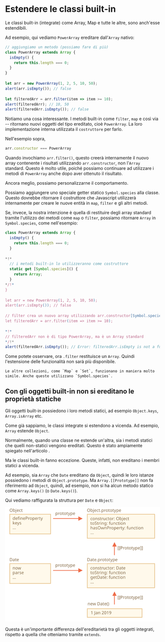
# Estendere le classi built-in

Le classi built-in (integrate) come Array, Map e tutte le altre, sono anch'esse estendibili.

Ad esempio, qui vediamo `PowerArray` ereditare dall'`Array` nativo:

```js run
// aggiungiamo un metodo (possiamo fare di più)
class PowerArray extends Array {
  isEmpty() {
    return this.length === 0;
  }
}

let arr = new PowerArray(1, 2, 5, 10, 50);
alert(arr.isEmpty()); // false

let filteredArr = arr.filter(item => item >= 10);
alert(filteredArr); // 10, 50
alert(filteredArr.isEmpty()); // false
```

Notiamo una cosa interessante. I metodi built-in come `filter`, `map` e così via -- ritornano nuovi oggetti del tipo ereditato, cioè `PowerArray`. La loro implementazione interna utilizzata il `costruttore` per farlo.

Nell'esempio sopra,
```js
arr.constructor === PowerArray
```

Quando invochiamo `arr.filter()`, questo creerà internamente il nuovo array contenente i risultati utilizzando `arr.constructor`, non l'`Array` standard. Questo è molto utile, poiché possiamo continuare ad utilizzare i metodi di `PowerArray` anche dopo aver ottenuto il risultato.

Ancora meglio, possiamo personalizzarne il comportamento.

Possiamo aggiungere uno speciale getter statico `Symbol.species` alla classe. Questo dovrebbe ritornare il costruttore che Javascript utilizzerà internamente per creare le nuove entità in  `map`, `filter` e gli altri metodi.

Se, invece, la nostra intenzione è quella di restituire degli array standard tramite l'utilizzo dei metodi come `map` o `filter`, possiamo ritornare `Array` in `Symbol.species`, come nell'esempio:

```js run
class PowerArray extends Array {
  isEmpty() {
    return this.length === 0;
  }

*!*
  // i metodi built-in lo utilizzeranno come costruttore
  static get [Symbol.species]() {
    return Array;
  }
*/!*
}

let arr = new PowerArray(1, 2, 5, 10, 50);
alert(arr.isEmpty()); // false

// filter crea un nuovo array utilizzando arr.constructor[Symbol.species] come costruttore
let filteredArr = arr.filter(item => item >= 10);

*!*
// filteredArr non è di tipo PowerArray, ma è un Array standard
*/!*
alert(filteredArr.isEmpty()); // Error: filteredArr.isEmpty is not a function
```

Come potete osservare, ora `.filter` restituisce un `Array`. Quindi l'estensione delle funzionalità non sarà più disponibile.

```smart header="Le altre collezioni funzionano in maniera simile"
Le altre collezioni, come `Map` e `Set`, funzionano in maniera molto simile. Anche queste utilizzano `Symbol.species`.
```

## Con gli oggetti built-in non si ereditano le proprietà statiche

Gli oggetti built-in possiedono i loro metodi statici, ad esempio `Object.keys`, `Array.isArray` etc.

Come già sappiamo, le classi integrate si estendono a vicenda. Ad esempio, `Array` estende `Object`.

Normalmente, quando una classe ne estende un'altra, sia i metodi statici che quelli non-statici vengono ereditati. Questo è stato ampiamente spiegato nell'articolo [](info:static-properties-methods#statics-and-inheritance).

Ma le classi built-in fanno eccezione. Queste, infatti, non ereditano i membri statici a vicenda.

Ad esempio, sia `Array` che `Date` ereditano da `Object`, quindi le loro istanze possiedono i metodi di `Object.prototype`. Ma `Array.[[Prototype]]` non fa riferimento ad `Object`, quindi, ad esempio, non si ha alcun metodo statico come `Array.keys()` (o `Date.keys()`).

Qui vediamo raffigurata la struttura per `Date` e `Object`:

![](object-date-inheritance.svg)

Questa è un'importante differenza dell'ereditarietà tra gli oggetti integrati, rispetto a quella che otteniamo tramite `extends`.
